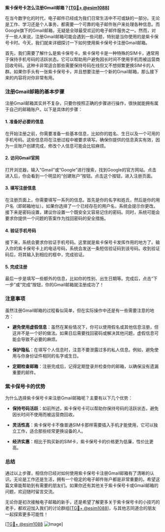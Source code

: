 **紫卡保号卡怎么注册Gmail邮箱？[[TG💪+ @esim1088](https://t.me/s/esim1088)]**

在当今数字化的时代，电子邮件已经成为我们日常生活中不可或缺的一部分。无论是工作、学习还是个人事务，都需要一个可靠的电子邮件账户来处理各种信息。而Google旗下的Gmail邮箱，无疑是全球最受欢迎的电子邮件服务之一。然而，对于一些人来说，注册Gmail邮箱可能会遇到一些问题，特别是当你使用的是紫卡保号卡时。今天，我们就来详细探讨一下如何使用紫卡保号卡注册Gmail邮箱。

首先，我们需要了解什么是紫卡保号卡。紫卡保号卡是一种特殊的SIM卡，通常用于保持手机号码的活跃状态。它可以帮助用户避免因长时间不使用手机而被运营商回收号码。这种卡非常适合那些需要保持号码在线但又不想频繁更换SIM卡的人群。如果你手头有一张紫卡保号卡，并且想要注册一个新的Gmail邮箱，那么接下来的内容将对你非常有用。

### 注册Gmail邮箱的基本步骤

注册Gmail邮箱其实并不复杂，只要你按照正确的步骤进行操作，很快就能拥有属于自己的邮箱账户。以下是具体的步骤：

#### 1. 准备好必要的信息
在开始注册之前，你需要准备一些基本信息，比如你的姓名、生日以及一个可用的手机号码。这些信息将在注册过程中被要求填写。确保你提供的信息真实有效，因为一旦账户创建完成，修改个人信息可能会比较麻烦。

#### 2. 访问Gmail官网
打开浏览器，输入“Gmail”或“Google”进行搜索，找到Google的官方网站。点击进入后，你会看到一个明显的“创建账户”按钮。点击这个按钮，进入注册页面。

#### 3. 填写注册信息
在注册页面上，你需要填写一系列的信息。首先是你的名字和姓氏，然后是你的用户名（即邮箱地址）。如果你选择了一个已经存在的用户名，系统会提示你更改。接下来是密码设置，建议你设置一个既安全又容易记住的密码。同时，系统可能会要求你提供一个问题的答案作为找回密码的安全措施。

#### 4. 验证手机号码
接下来，系统会要求你验证手机号码。这里就是紫卡保号卡发挥作用的地方了。输入你的紫卡保号卡上的电话号码，系统会发送一条短信验证码到该号码。收到验证码后，将其输入到相应的框中，完成验证。

#### 5. 完成注册
最后一步是填写一些额外的信息，比如你的性别、出生日期等。完成后，点击“下一步”或“完成”按钮，你的Gmail邮箱就注册成功了！

### 注意事项

虽然注册Gmail邮箱的过程看似简单，但在实际操作中还是有一些需要注意的地方：

- **避免使用虚假信息**：虽然在某些情况下，你可以使用假名或其他信息注册，但这并不是一个好的做法。如果日后需要找回密码或解决其他问题，虚假信息可能会导致不必要的麻烦。
  
- **保护隐私**：在填写个人信息时，注意不要泄露过多的私人信息。例如，避免使用与你身份证件相同的名字或生日。

- **定期检查邮箱**：注册完成后，记得定期登录并检查你的邮箱，以确保没有遗漏重要的邮件。

### 紫卡保号卡的优势

为什么选择紫卡保号卡来注册Gmail邮箱呢？主要有以下几个优势：

- **保持号码活跃**：如前所述，紫卡保号卡可以帮助你保持号码的活跃状态，避免因长时间不使用而被运营商回收。
  
- **灵活性高**：紫卡保号卡不像普通SIM卡那样需要插入手机才能使用，它可以独立工作，适合那些经常更换设备的人。

- **经济实惠**：相比于购买新的SIM卡，紫卡保号卡的价格更为低廉，性价比更高。

### 总结

通过以上步骤，相信你已经对如何使用紫卡保号卡注册Gmail邮箱有了清晰的认识。无论是工作还是生活，拥有一个稳定的电子邮件账户都是非常重要的。希望这篇文章能帮助到有需要的朋友们。如果你还有其他关于紫卡保号卡或Gmail邮箱的问题，欢迎随时留言交流。

无论你是初次接触电子邮箱的新手，还是希望了解更多关于紫卡保号卡的小技巧的老手，都欢迎加入我们的讨论群组[[TG💪+ @esim1088](https://t.me/s/esim1088)]，与其他志同道合的朋友一起探索更多可能性！

[[TG💪+ @esim1088](https://t.me/s/esim1088) ![Image](https://i.postimg.cc/4NQfJmqS/Snipaste-2025-05-13-00-14-12.png)]